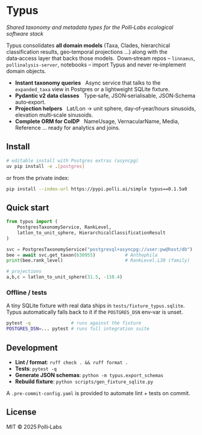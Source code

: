 # Typus

*Shared taxonomy and metadata types for the Polli‑Labs ecological software stack*

Typus consolidates **all domain models** (Taxa, Clades, hierarchical classification
results, geo‑temporal projections …) along with the data‑access layer that backs
those models.  Down‑stream repos – `linnaeus`, `pollinalysis‑server`, notebooks –
import Typus and never re‑implement domain objects.

* **Instant taxonomy queries**   Async service that talks to the
  `expanded_taxa` view in Postgres or a lightweight SQLite fixture.
* **Pydantic v2 data classes**   Type‑safe, JSON‑serialisable, JSON‑Schema
  auto‑export.
* **Projection helpers**   Lat/Lon → unit sphere, day‑of‑year/hours
  sinusoids, elevation multi‑scale sinusoids.
* **Complete ORM for ColDP**   NameUsage, VernacularName, Media, Reference …
  ready for analytics and joins.

## Install

```bash
# editable install with Postgres extras (asyncpg)
uv pip install -e .[postgres]
```

or from the private index:

```bash
pip install --index-url https://pypi.polli.ai/simple typus==0.1.5a0
```

## Quick start

```python
from typus import (
    PostgresTaxonomyService, RankLevel,
    latlon_to_unit_sphere, HierarchicalClassificationResult
)

svc = PostgresTaxonomyService("postgresql+asyncpg://user:pw@host/db")
bee = await svc.get_taxon(630955)           # Anthophila
print(bee.rank_level)                       # RankLevel.L30 (family)

# projections
a,b,c = latlon_to_unit_sphere(31.5, -110.4)
```

### Offline / tests

A tiny SQLite fixture with real data ships in `tests/fixture_typus.sqlite`.
Typus automatically falls back to it if the `POSTGRES_DSN` env‑var is unset.

```bash
pytest -q               # runs against the fixture
POSTGRES_DSN=... pytest # runs full integration suite
```

## Development

* **Lint / format**: `ruff check . && ruff format .`
* **Tests**: `pytest -q`
* **Generate JSON schemas**: `python -m typus.export_schemas`
* **Rebuild fixture**: `python scripts/gen_fixture_sqlite.py`

A `.pre-commit-config.yaml` is provided to automate lint + tests on commit.

## License

MIT © 2025 Polli‑Labs
